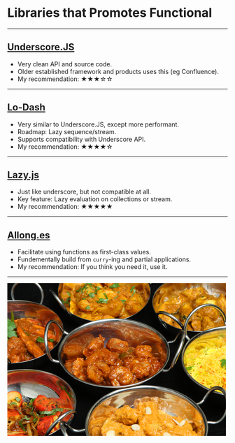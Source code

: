 # Libraries that Promotes Functional

---

## [Underscore.JS](http://underscorejs.org/)

- Very clean API and source code.
- Older established framework and products uses this (eg Confluence).
- My recommendation: ★★★☆☆

---

## [Lo-Dash](https://lodash.com/)

- Very similar to Underscore.JS, except more performant.
- Roadmap: Lazy sequence/stream.
- Supports compatibility with Underscore API.
- My recommendation: ★★★★☆

---

## [Lazy.js](http://danieltao.com/lazy.js/)

- Just like underscore, but not compatible at all.
- Key feature: Lazy evaluation on collections or stream.
- My recommendation: ★★★★★

---

## [Allong.es](http://allong.es/)

- Facilitate using functions as first-class values.
- Fundementally build from `curry`-ing and partial applications.
- My recommendation: If you think you need it, use it.


---

![I like Curry... do you? Let's talk curry.](images/curry.jpg)
